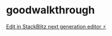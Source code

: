 # goodwalkthrough

[Edit in StackBlitz next generation editor ⚡️](https://stackblitz.com/~/github.com/mikaelcharbonneau/goodwalkthrough)